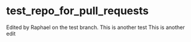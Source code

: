 # test_repo_for_pull_requests

Edited by Raphael on the test branch.
This is another test
This is another edit
